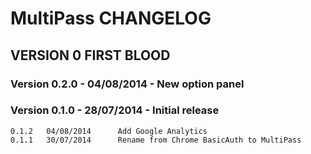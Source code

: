 MultiPass CHANGELOG
===================

VERSION 0 FIRST BLOOD
---------------------

### Version 0.2.0 - 04/08/2014 - New option panel

### Version 0.1.0 - 28/07/2014 - Initial release

	0.1.2	04/08/2014		Add Google Analytics
	0.1.1	30/07/2014		Rename from Chrome BasicAuth to MultiPass
